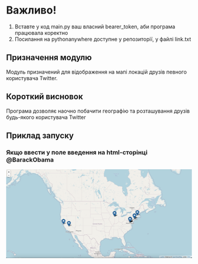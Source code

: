 # Важливо!

1) Вставте у код main.py ваш власний bearer_token, аби програма
працювала коректно
2) Посилання на pythonanywhere доступне у репозиторії, у файлі link.txt

## Призначення модулю

Модуль призначений для відображення на мапі локацій друзів
певного користувача Twitter.

## Короткий висновок

Програма дозволяє наочно побачити географію та розташування друзів
будь-якого користувача Twitter

## Приклад запуску

### Якщо ввести у поле введення на html-сторінці @BarackObama

![Input](BarackObama.jpg?raw=true "Barack Obama's friends")
